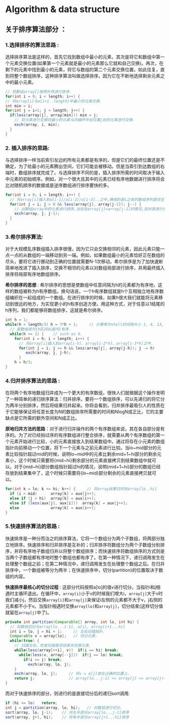 # Algorithm & data structure

## __关于排序算法部分__ ：
### __1.选择排序的算法思路__ :
选择排序算法是这样的，首先它找到数组中最小的元素，其次是将它和数组中第一个元素交换位置(如果第一个元素就是最小的元素那么它就和自己交换)。再次，在剩下的元素中找到最小的元素，将它与数组的第二个元素交换位置。如此往复，直到将整个数组排序，这种排序算法叫做选择排序。因为它在不断地选择剩余元素之中的最小元素。
```java
// 将数组array[]按照升序进行排序.
for(int i = 0; i < length; i++) {
// 将array[i]与a[i+1..length]中最小的元素交换.
int min = i;
for(int j = i+1; j < length; j++) {
  if(less(array[j], array[min])) min = j;
    // 将元素进行交换将最小的元素与内循环中在位置j处的元素进行交换.
    exch(array, i, min);
  }
}
```
### __2. 插入排序的思路__: 
与选择排序一样当前索引左边的所有元素都是有序的，但是它们的最终位置还是不确定，为了给最小的元素腾出空间，它们可能会被移动。但是当索引到达数组的右端时，数组排序就完成了。与选择排序不同的是，插入排序所需的时间取决于输入中元素的初始顺序。例如，对一个很大且其中的元素已经有序地数据进行排序将会比对随机顺序的数据或是逆序数组进行排序要快的多。
```java
for(int i = 0; i < length; i++) {
  // 将array[i]插入到a[i-1]/a[i-2]/a[i-3]..之中,确保的是i之前的数组序列是完全有序地.
  for(int j = i; j > 0 && less(array[j], array[j-1]); j--) {
    // 对数组array中的元素进行排序,当存在array[j]<array[j-1]的情况,则对其进行交换.
    exch(array, j, j-1);
  }
}
```
### __3.希尔排序算法__: 
对于大规模乱序数组插入排序很慢，因为它只会交换相邻的元素，因此元素只能一点一点的从数组的一端移动到另一端。例如，如果数组最小的元素恰好正在数组的尽头，要将它进行挪动到正确的位置就需要N-1次移动。希尔排序是为了加快速断简单地改进了插入排序，交换不相邻的元素以对数组局部进行排序，并用最终插入排序将局部有序地数组排序。

__希尔排序的思想__ : 希尔排序的思想是使数组中任意间隔为h的元素都为有序地，这样的数组被称为h有序数组。换句话说，一个h有序数组就是h个互相独立地有序数组编织在一起组成的一个数组。在进行排序的时候，如果h很大我们就能将元素移动到很远的地方，为实现更小的h有序创造方便。用这种方式，对于任意以1结尾的h序列，我们都能够将数组排序，这就是希尔排序。
```java
int h = 1;
while(h < length/3) h = 3*h + 1;     // 计算希尔shell的间隔大小 1, 4, 13, 40, 121
  // 是数组成为{h区间长度内}有序.
  while(h >= 1) {    // such as 4.
    for(int i = h; i < length; i++) {
      // 将array[i]插入到array[i-h]、array[i-2*h]、array[i-3*h]之中.
      for(int j = i; j >= h && less(array[j], array[j-h]); j -= h)
         exch(array, j, j-h);
      }
    h = h/3;
}
```
### __4.归并排序算法的思路__ :
在将两个有序地数组归并成为一个更大的有序数组，很快人们就根据这个操作发明了一种简单的递归排序算法：归并排序。要将一个数组排序，可以先递归的将它分为两半分别排序，然后将结果归并起来。你将会看到，归并排序最吸引人的性质在于它能够保证将任意长度为N的数组排序所需要的时间和NlogN成正比，它的主要缺点是它所需的额外空间和N成正比。

__原地归并方法的思路__：对于进行归并操作的两个有序数组来说，其在各自部分是有序的。为了对已经拍过序的有序数组进行整合排序，就需要从两个有序数组的第一个元素开始进行比较，小的元素直接放入到结果数组中。通过将存在小元素的数组指针向前移动一个位置，将下一个元素与之前元素进行比较。当lo~mid部分的元素比较指针超过mid的时候，说明lo~mid中的元素比剩余mid+1~hi部分的剩余元素小，这个时候只需要将{mid~hi}剩余部分的元素直接拷贝到结果数组中就可以。对于{mid~hi}部分数组指针超过hi的情况，说明{mid+1~hi}部分的数组已经存放到结果集中了，这个时候只需要将{lo~mid}部分剩余的元素直接拷贝就可以。

```java
for(int k = lo; k <= hi; k++) {     // 将array结果归并到array[lo..hi]
  if (i > mid)      array[k] = aux[j++];
  else if (j > hi)  array[k] = aux[i++];
  else if (less(aux[j], aux[i]))  array[k] = aux[j++];
  else              array[k] = aux[i++];
}
```
### __5.快速排序算法的思路__ : 
快速排序是一种分而治之的排序算法，它将一个数组分为两个子数组，将两部分独立地排序。快速排序和归并排序是互补的；归并排序将数组分为两个子数组分别排序，并将有序地子数组归并以将整个数组排序；而快速排序将数组排序的方式则是当两个子数组都有序地时整个数组也都有序了。在第一种情况下，递归调用发生在处理整个数组之前；在第二种情况中，递归调用发生在处理整个数组之后。在归并排序中，一个数组被等分为两半；在快速排序中，切分(partition)的位置取决于数组的内容。

__快速排序最核心的切分过程__ : 这部分代码按照a[lo]的值v进行切分。当指针i和j相遇时主循环退出。在循环中，`array[i]`小于v的时候我们增大i，`array[j]`大于v时我们减小j，然后交换`array[i]`和`array[j]`来保证i左侧的元素都不大于v，j右侧的元素都不小于v。当指针相遇时交换`array[lo]`和`array[j]`，切分结束(这样切分值就留在`array[j]`中了)。
```java
private int partition(Comparable[] array, int lo, int hi) {
  // 将数组切分为array[lo...i-1], a[i], array[i+1...hi]
  int i = lo, j = hi + 1;     // 左右扫描指针.
  Comparable v = array[lo];   // 切分元素.
  while(true) {
    // 扫描左右，检查扫描是否结束并交换元素.
    while(less(array[++i], v))  if(i == hi) break;
      while(less(v, array[--j]))  if(j == lo) break;
        if(i >= j) break;
          exch(array, lo, j);
    }
    exch(array, lo, j);     // 将v = a[j]放在正确的位置上.
    return j;               // array[lo...j-1] <= array[j] <= array[j+1..hi].
}
```
而对于快速排序的部分，则进行的是直接切分后的递归sort调用.
```java
if (hi <= lo)   return;
int j = partition(array, lo, hi);   // 对数组进行切分.
sort(array, lo, j-1);    // 将左半部分array[lo...j-1]排序
sort(array, j+1, hi);    // 将有半部分array[j+1...hi]排序
```







